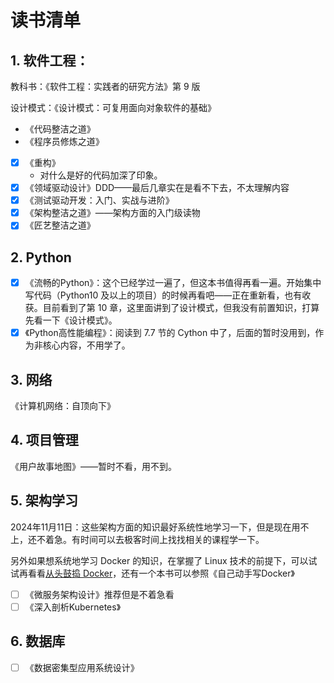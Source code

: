 # 读书清单

## 1. 软件工程：

教科书：《软件工程：实践者的研究方法》第 9 版

设计模式：《设计模式：可复用面向对象软件的基础》

- 《代码整洁之道》
- 《程序员修炼之道》
- [x] 《重构》
  - 对什么是好的代码加深了印象。
- [x] 《领域驱动设计》DDD——最后几章实在是看不下去，不太理解内容
- [x] 《测试驱动开发：入门、实战与进阶》
- [x] 《架构整洁之道》——架构方面的入门级读物
- [x] 《匠艺整洁之道》

## 2. Python

- [x] 《流畅的Python》：这个已经学过一遍了，但这本书值得再看一遍。开始集中写代码（Python10 及以上的项目）的时候再看吧——正在重新看，也有收获。目前看到了第 10 章，这里面讲到了设计模式，但我没有前置知识，打算先看一下《设计模式》。
- [x] 《Python高性能编程》：阅读到 7.7 节的 Cython 中了，后面的暂时没用到，作为非核心内容，不用学了。

## 3. 网络

《计算机网络：自顶向下》

## 4. 项目管理

《用户故事地图》——暂时不看，用不到。

## 5. 架构学习

2024年11月11日：这些架构方面的知识最好系统性地学习一下，但是现在用不上，还不着急。有时间可以去极客时间上找找相关的课程学一下。

另外如果想系统地学习 Docker 的知识，在掌握了 Linux 技术的前提下，可以试试再看看[从头鼓捣 Docker]( <https://github.com/Fewbytes/rubber-docker/tree/master>)，还有一个本书可以参照《自己动手写Docker》

- [ ] 《微服务架构设计》推荐但是不着急看
- [ ] 《深入剖析Kubernetes》

## 6. 数据库

- [ ] 《数据密集型应用系统设计》
